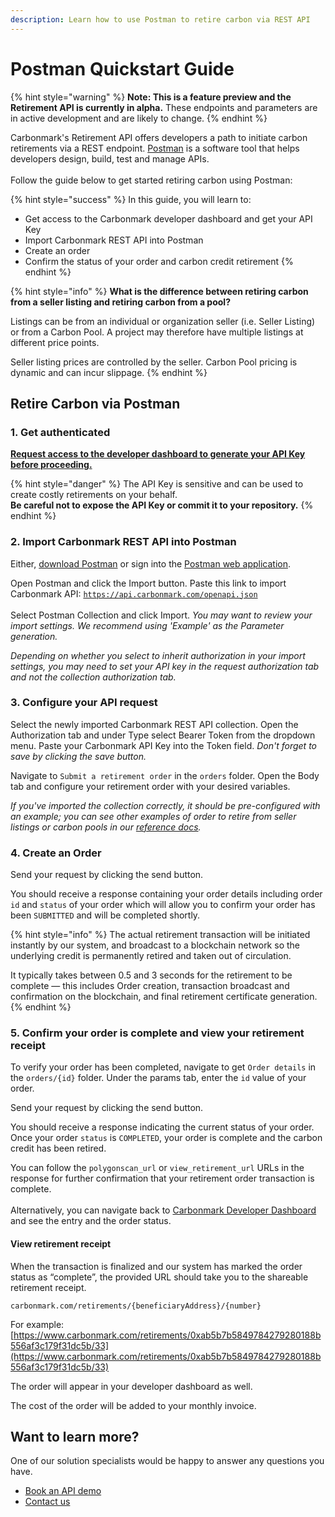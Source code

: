 ```yaml
---
description: Learn how to use Postman to retire carbon via REST API
---
```


# Postman Quickstart Guide

{% hint style="warning" %}
**Note: This is a feature preview and the Retirement API is currently in alpha.** These endpoints and parameters are in active development and are likely to change.
{% endhint %}

Carbonmark's Retirement API offers developers a path to initiate carbon retirements via a REST endpoint. [Postman](https://www.postman.com/product/what-is-postman/) is a software tool that helps developers design, build, test and manage APIs. \
\
Follow the guide below to get started retiring carbon using Postman:

{% hint style="success" %}
In this guide, you will learn to:

* Get access to the Carbonmark developer dashboard and get your API Key
* Import Carbonmark REST API into Postman
* Create an order
* Confirm the status of your order and carbon credit retirement
{% endhint %}

{% hint style="info" %}
**What is the difference between retiring carbon from a seller listing and retiring carbon from a pool?**

Listings can be from an individual or organization seller (i.e. Seller Listing) or from a Carbon Pool. A project may therefore have multiple listings at different price points.

Seller listing prices are controlled by the seller. Carbon Pool pricing is dynamic and can incur slippage.
{% endhint %}

## Retire Carbon via Postman

### 1. Get authenticated

[**Request access to the developer dashboard to generate your API Key before proceeding.**](https://share-eu1.hsforms.com/1\_VneTUObQZmJm4kNcRuEoQg3axk)

{% hint style="danger" %}
The API Key is sensitive and can be used to create costly retirements on your behalf. \
**Be careful not to expose the API Key or commit it to your repository.**
{% endhint %}

### 2. Import Carbonmark REST API into Postman

Either, [download Postman](https://www.postman.com/downloads/) or sign into the [Postman web application](https://postman.com).

Open Postman and click the Import button. Paste this link to import Carbonmark API: [`https://api.carbonmark.com/openapi.json`](https://api.carbonmark.com/openapi.json) \
\
Select Postman Collection and click Import. _You may want to review your import settings. We recommend using 'Example' as the Parameter generation._&#x20;

_Depending on whether you select to inherit authorization in your import settings, you may need to set your API key in the request authorization tab and not the collection authorization tab._

### 3. Configure your API request

Select the newly imported Carbonmark REST API collection. Open the Authorization tab and under Type select Bearer Token from the dropdown menu. Paste your Carbonmark API Key into the Token field. _Don't forget to save by clicking the save button._

Navigate to `Submit a retirement order` in the `orders` folder. Open the Body tab and configure your retirement order with your desired variables.

_If you've imported the collection correctly, it should be pre-configured with an example; you can see other examples of order to retire from seller listings or carbon pools in our_ [_reference docs_](https://api.carbonmark.com/#/paths/orders/post)_._

### 4. Create an Order

Send your request by clicking the send button.&#x20;

You should receive a response containing your order details including order `id` and `status` of your order which will allow you to confirm your order has been `SUBMITTED` and will be completed shortly.

{% hint style="info" %}
The actual retirement transaction will be initiated instantly by our system, and broadcast to a blockchain network so the underlying credit is permanently retired and taken out of circulation.

It typically takes between 0.5 and 3 seconds for the retirement to be complete — this includes Order creation, transaction broadcast and confirmation on the blockchain, and final retirement certificate generation.
{% endhint %}

### 5. Confirm your order is complete and view your retirement receipt

To verify your order has been completed, navigate to get `Order details` in the `orders/{id}` folder. Under the params tab, enter the `id` value of your order.

Send your request by clicking the send button.&#x20;

You should receive a response indicating the current status of your order. Once your order `status` is `COMPLETED`, your order is complete and the carbon credit has been retired.

You can follow the `polygonscan_url` or `view_retirement_url` URLs in the response for further confirmation that your retirement order transaction is complete.\
\
Alternatively, you can navigate back to [Carbonmark Developer Dashboard](https://developers.carbonmark.com/dashboard/usage) and see the entry and the order status.

#### View retirement receipt

When the transaction is finalized and our system has marked the order status as “complete”, the provided URL should take you to the shareable retirement receipt.

`carbonmark.com/retirements/{beneficiaryAddress}/{number}`

For example: [https://www.carbonmark.com/retirements/0xab5b7b5849784279280188b556af3c179f31dc5b/33](https://www.carbonmark.com/retirements/0xab5b7b5849784279280188b556af3c179f31dc5b/33)

The order will appear in your developer dashboard as well.

The cost of the order will be added to your monthly invoice.

## Want to learn more?

One of our solution specialists would be happy to answer any questions you have.

* [Book an API demo](https://meetings-eu1.hubspot.com/meetings/liamellul/api-demo)
* [Contact us](https://share-eu1.hsforms.com/1\_VneTUObQZmJm4kNcRuEoQg3axk)
